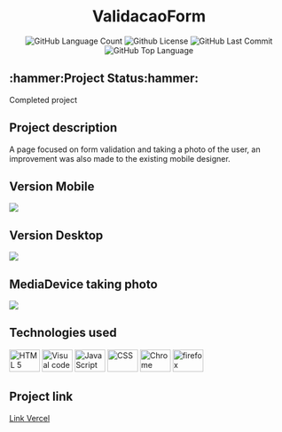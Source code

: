 

<div align="center"><h1>ValidacaoForm</h1>
<img alt="GitHub Language Count" src="https://img.shields.io/github/languages/count/Guilbertoliveira/ValidacaoForm" />
<img alt="Github License" src="https://img.shields.io/github/license/Guilbertoliveira/ValidacaoForm" />
<img alt="GitHub Last Commit" src="https://img.shields.io/github/last-commit/Guilbertoliveira/ValidacaoForm" />
<img alt="GitHub Top Language" src="https://img.shields.io/github/languages/top/Guilbertoliveira/ValidacaoForm" /></div>

<h2>:hammer:Project Status:hammer:</h2>
<p>Completed project</p>

<h2>Project description</h2>
<p>A page focused on form validation and taking a photo of the user, an improvement was also made to the existing mobile designer.</p>

<h2 >Version Mobile</h2>
<img src="https://user-images.githubusercontent.com/41201436/229580774-a8a30187-0d03-4387-aff8-8d5fe7485fcb.gif">

<h2>Version Desktop</h2>
<img src="https://user-images.githubusercontent.com/41201436/229584133-f0a171a7-03cf-4ae5-8e0a-c48a9225a404.gif">

<h2>MediaDevice taking photo</h2>
<img src="https://user-images.githubusercontent.com/41201436/229587376-44502176-0f86-4c9f-9069-ecc8297817f7.gif">

<h2>Technologies used</h2>
<div>
<img src="https://cdn.jsdelivr.net/gh/devicons/devicon/icons/html5/html5-plain-wordmark.svg" height="40" width="55" title="HTML 5" />
<img src="https://cdn.jsdelivr.net/gh/devicons/devicon/icons/visualstudio/visualstudio-plain.svg" height="40" width="55" title="Visual code"  />
<img src="https://cdn.jsdelivr.net/gh/devicons/devicon/icons/javascript/javascript-plain.svg" height="40" width="55" title="JavaScript"/>
<img src="https://cdn.jsdelivr.net/gh/devicons/devicon/icons/css3/css3-plain-wordmark.svg" height="40" width="55" title="CSS" /> 
<img src="https://cdn.jsdelivr.net/gh/devicons/devicon/icons/chrome/chrome-original-wordmark.svg" height="40" width="55" title="Chrome"  />
<img src="https://cdn.jsdelivr.net/gh/devicons/devicon/icons/firefox/firefox-original.svg" height="40" width="55" title="firefox" /> </div>   
    
<h2> Project link </h2>
<a href="https://validacao-form.vercel.app/">Link Vercel</a>






